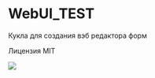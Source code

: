 # WebUI_TEST

Кукла для создания вэб редактора форм

Лицензия MIT

 <img src="https://github.com/MyasnikovIA/WebUI_TEST/img/blob/master/scr.png?raw=true"/>